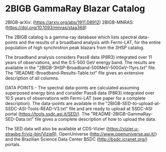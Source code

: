 # 2BIGB GammaRay Blazar Catalog 

2BIGB-arXiv: (https://arxiv.org/abs/1911.08912)
2BIGB-MNRAS: (https://doi.org/10.1093/mnras/staa368)

The 2BIGB catalog is a gamma-ray database which lists spectral data-points and the results of a broadband analysis with Fermi-LAT, for the entire population of high synchrotron peak blazars from the 3HSP catalog. 

The broadband analysis considers Pass8 data (P8R3) integrated over 11 years of observations, and the 0.5-500 GeV energy band. The results are available in the "2BIGB-3HSP-Broadband-500MeV-500GeV-11yrs.txt" file. The "README-Broadband-Results-Table.txt" file gives an extensive description of all columns.

DATA POINTS - The spectral data-points are calculated assuming superposed energy bins and consider Pass8 data (P8R3) integrated over 10.5 years of observations with Fermi-LAT (see paper for a complete description). The data-points are available in the "2BIGB-SED-to-upload-at-SSDC-ASI-Tools-READ-V3.txt" file and are ready to upload at SSDC-ASI portal (https://tools.ssdc.asi.it/SED/). The "README-2BIGB-GammaRay-SED-Data.txt" file gives a complete description of how to upload the data.

The SED data will also be available at CDS-Vizier (https://vizier.u-strasbg.fr/viz-bin/VizieR), OpenUniverse (http://www.openuniverse.asi.it/) and the Brazilian Science Data Center BSDC (http://bsdc.icranet.org/) portals.
